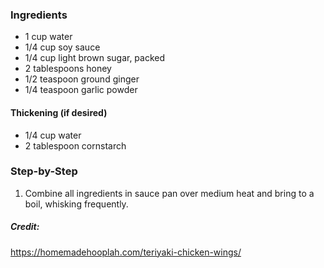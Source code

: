 ### Ingredients
* 1 cup water
* 1/4 cup soy sauce
* 1/4 cup light brown sugar, packed
* 2 tablespoons honey
* 1/2 teaspoon ground ginger
* 1/4 teaspoon garlic powder

#### Thickening (if desired)
* 1/4 cup water
* 2 tablespoon cornstarch

### Step-by-Step
1. Combine all ingredients in sauce pan over medium heat and bring to a boil, whisking frequently.

##### Credit:
https://homemadehooplah.com/teriyaki-chicken-wings/